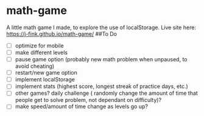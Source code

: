 # math-game
A little math game I made, to explore the use of localStorage.
Live site here: https://j-fink.github.io/math-game/
##To Do
- [ ] optimize for mobile
- [ ] make different levels
- [ ] pause game option (probably new math problem when unpaused, to avoid cheating)
- [ ] restart/new game option
- [ ] implement localStorage
- [ ] implement stats (highest score, longest streak of practice days, etc.)
- [ ] other games? daily challenge ( randomly change the amount of time that people get to solve problem, not dependant on difficulty)?
- [ ] make speed/amount of time change as levels go up?
